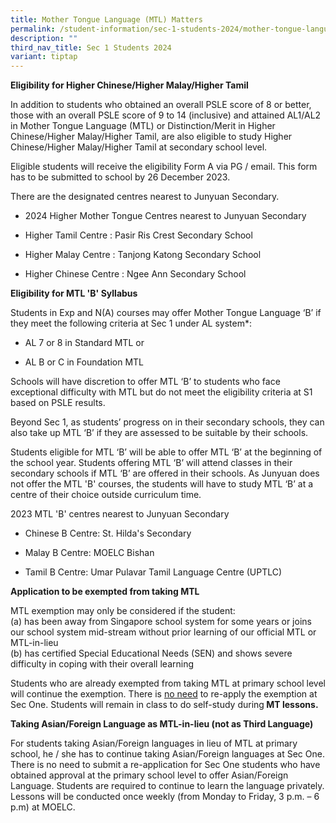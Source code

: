 ```yaml
---
title: Mother Tongue Language (MTL) Matters
permalink: /student-information/sec-1-students-2024/mother-tongue-language-mtl-matters/
description: ""
third_nav_title: Sec 1 Students 2024
variant: tiptap
---
```

<p><strong>Eligibility for Higher Chinese/Higher Malay/Higher Tamil</strong></p><p>In addition to students who obtained an overall PSLE score of 8 or better, those with an overall PSLE score of 9 to 14 (inclusive) and attained AL1/AL2 in Mother Tongue Language (MTL) or Distinction/Merit in Higher Chinese/Higher Malay/Higher Tamil, are also eligible to study Higher Chinese/Higher Malay/Higher Tamil at secondary school level.</p><p>Eligible students will receive the eligibility Form A via PG / email. This form has to be submitted to school by 26 December 2023.</p><p>There are the designated centres nearest to Junyuan Secondary.</p><ul data-tight="true" class="tight"><li><p>2024 Higher Mother Tongue Centres nearest to Junyuan Secondary</p></li><li><p>Higher Tamil Centre : Pasir Ris Crest Secondary School</p></li><li><p>Higher Malay Centre : Tanjong Katong Secondary School</p></li><li><p>Higher Chinese Centre : Ngee Ann Secondary School</p></li></ul><p><strong>Eligibility for MTL 'B' Syllabus</strong></p><p>Students in Exp and N(A) courses may offer Mother Tongue Language ‘B’ if they meet the following criteria at Sec 1 under AL system*:</p><ul data-tight="true" class="tight"><li><p>AL 7 or 8 in Standard MTL or</p></li><li><p>AL B or C in Foundation MTL</p></li></ul><p>Schools will have discretion to offer MTL ‘B’ to students who face exceptional difficulty with MTL but do not meet the eligibility criteria at S1 based on PSLE results.</p><p>Beyond Sec 1, as students’ progress on in their secondary schools, they can also take up MTL ‘B’ if they are assessed to be suitable by their schools.</p><p>Students eligible for MTL ‘B’ will be able to offer MTL ‘B’ at the beginning of the school year. Students offering MTL ‘B’ will attend classes in their secondary schools if MTL ‘B’ are offered in their schools. As Junyuan does not offer the MTL 'B' courses, the students will have to study MTL ‘B’ at a centre of their choice outside curriculum time.</p><p>2023 MTL 'B' centres nearest to Junyuan Secondary</p><ul data-tight="true" class="tight"><li><p>Chinese B Centre: St. Hilda's Secondary</p></li><li><p>Malay B Centre: MOELC Bishan</p></li><li><p>Tamil B Centre: Umar Pulavar Tamil Language Centre (UPTLC)</p></li></ul><p><strong>Application to be exempted from taking MTL</strong></p><p>MTL exemption may only be considered if the student: <br>(a) has been away from Singapore school system for some years or joins our school system mid-stream without prior learning of our official MTL or MTL-in-lieu <br>(b) has certified Special Educational Needs (SEN) and shows severe difficulty in coping with their overall learning</p><p>Students who are already exempted from taking MTL at primary school level will continue the exemption. There is <u>no need</u> to re-apply the exemption at Sec One. Students will remain in class to do self-study during<strong> MT lessons.</strong></p><p><strong>Taking Asian/Foreign Language as MTL-in-lieu (not as Third Language)</strong></p><p>For students taking Asian/Foreign languages in lieu of MTL at primary school, he / she has to continue taking Asian/Foreign languages at Sec One. There is no need to submit a re-application for Sec One students who have obtained approval at the primary school level to offer Asian/Foreign Language. Students are required to continue to learn the language privately. Lessons will be conducted once weekly (from Monday to Friday, 3 p.m. – 6 p.m) at MOELC.</p>